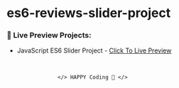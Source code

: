 # es6-reviews-slider-project

### 🔰 Live Preview Projects:

- JavaScript ES6 Slider Project - [Click To Live Preview][es6slider]

<br />

                    </> HAPPY Coding 🤣 </>

<!-- project link -->

[es6slider]: https://samiurrahmanmukul.github.io/es6-reviews-slider-project/

